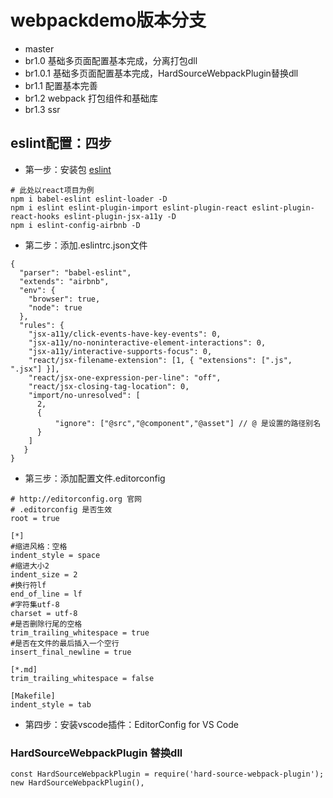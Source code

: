 # webpackdemo版本分支
* master
* br1.0 基础多页面配置基本完成，分离打包dll
* br1.0.1 基础多页面配置基本完成，HardSourceWebpackPlugin替换dll
* br1.1 配置基本完善
* br1.2 webpack 打包组件和基础库
* br1.3 ssr

## eslint配置：四步
* 第一步：安装包
[eslint](https://www.npmjs.com/package/eslint-config-airbnb)
```
# 此处以react项目为例
npm i babel-eslint eslint-loader -D
npm i eslint eslint-plugin-import eslint-plugin-react eslint-plugin-react-hooks eslint-plugin-jsx-a11y -D
npm i eslint-config-airbnb -D
```
* 第二步：添加.eslintrc.json文件
```
{
  "parser": "babel-eslint",
  "extends": "airbnb",
  "env": {
    "browser": true,
    "node": true
  },
  "rules": {
    "jsx-a11y/click-events-have-key-events": 0,
    "jsx-a11y/no-noninteractive-element-interactions": 0,
    "jsx-a11y/interactive-supports-focus": 0,
    "react/jsx-filename-extension": [1, { "extensions": [".js", ".jsx"] }],
    "react/jsx-one-expression-per-line": "off",
    "react/jsx-closing-tag-location": 0,
    "import/no-unresolved": [
      2,
      {
          "ignore": ["@src","@component","@asset"] // @ 是设置的路径别名
      }
    ]
   }
}
```
* 第三步：添加配置文件.editorconfig
```
# http://editorconfig.org 官网
# .editorconfig 是否生效
root = true

[*]
#缩进风格：空格
indent_style = space
#缩进大小2
indent_size = 2
#换行符lf
end_of_line = lf
#字符集utf-8
charset = utf-8
#是否删除行尾的空格
trim_trailing_whitespace = true
#是否在文件的最后插入一个空行
insert_final_newline = true

[*.md]
trim_trailing_whitespace = false

[Makefile]
indent_style = tab

```

* 第四步：安装vscode插件：EditorConfig for VS Code

### HardSourceWebpackPlugin 替换dll
```
const HardSourceWebpackPlugin = require('hard-source-webpack-plugin');
new HardSourceWebpackPlugin(),

```
